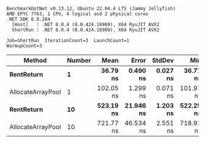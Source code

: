 ```

BenchmarkDotNet v0.13.12, Ubuntu 22.04.4 LTS (Jammy Jellyfish)
AMD EPYC 7763, 1 CPU, 4 logical and 2 physical cores
.NET SDK 8.0.204
  [Host]   : .NET 8.0.4 (8.0.424.16909), X64 RyuJIT AVX2
  ShortRun : .NET 8.0.4 (8.0.424.16909), X64 RyuJIT AVX2

Job=ShortRun  IterationCount=3  LaunchCount=1  
WarmupCount=3  

```
| Method            | Number | Mean      | Error     | StdDev   | Min       | Max       | Allocated |
|------------------ |------- |----------:|----------:|---------:|----------:|----------:|----------:|
| **RentReturn**        | **1**      |  **36.79 ns** |  **0.490 ns** | **0.027 ns** |  **36.77 ns** |  **36.82 ns** |         **-** |
| AllocateArrayPool | 1      | 102.05 ns |  1.299 ns | 0.071 ns | 101.97 ns | 102.09 ns |         - |
| **RentReturn**        | **10**     | **523.19 ns** | **21.946 ns** | **1.203 ns** | **522.25 ns** | **524.54 ns** |         **-** |
| AllocateArrayPool | 10     | 721.77 ns | 46.534 ns | 2.551 ns | 718.91 ns | 723.82 ns |         - |
